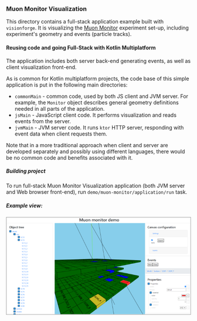 
### Muon Monitor Visualization

This directory contains a full-stack application example built with `visionforge`.
It is visualizing the 
[Muon Monitor](http://npm.mipt.ru/projects/physics.html#mounMonitor) experiment set-up,
including experiment's geometry and events (particle tracks).

#### Reusing code and going Full-Stack with Kotlin Multiplatform

The application includes both server back-end generating events, as well as client 
visualization front-end.

As is common for Kotlin multiplatform projects, the code base of this simple application 
is put in the following main directories:
* `commonMain` - common code, used by both JS client and JVM server. For example, the `Monitor`
object describes general geometry definitions needed in all parts of the application.
* `jsMain` - JavaScript client code. It performs visualization and reads events from the server.  
* `jvmMain` - JVM server code. It runs `ktor` HTTP server, responding with event data when
client requests them.

Note that in a more traditional approach when client and server are developed separately
and possibly using different languages, there would be no common code and benefits associated
with it. 

##### Building project

To run full-stack Muon Monitor Visualization application (both JVM server and Web browser front-end), 
run `demo/muon-monitor/application/run` task.

##### Example view:

![](../../doc/resources/muon-monitor.png)

